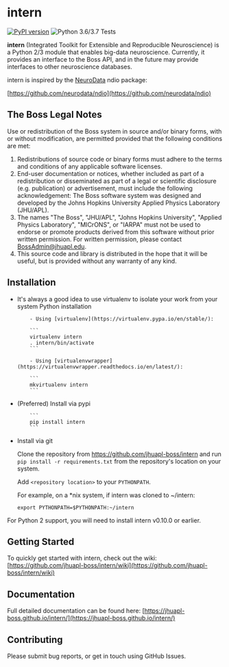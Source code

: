 # intern

[![PyPI version](https://badge.fury.io/py/intern.svg)](https://badge.fury.io/py/intern)
![Python 3.6/3.7 Tests](https://github.com/jhuapl-boss/intern/workflows/Test%20Python%20Package/badge.svg?branch=master&event=push)

**intern** (Integrated Toolkit for Extensible and Reproducible Neuroscience) is
a Python 2/3 module that enables big-data neuroscience. Currently, it provides
an interface to the Boss API, and in the future may provide interfaces to other
neuroscience databases.

intern is inspired by the [NeuroData](http://neurodata.io) ndio package:

[https://github.com/neurodata/ndio](https://github.com/neurodata/ndio)

## The Boss Legal Notes

Use or redistribution of the Boss system in source and/or binary forms, with or without modification, are permitted provided that the following conditions are met:

1. Redistributions of source code or binary forms must adhere to the terms and conditions of any applicable software licenses.
2. End-user documentation or notices, whether included as part of a redistribution or disseminated as part of a legal or scientific disclosure (e.g. publication) or advertisement, must include the following acknowledgement: The Boss software system was designed and developed by the Johns Hopkins University Applied Physics Laboratory (JHU/APL).
3. The names "The Boss", "JHU/APL", "Johns Hopkins University", "Applied Physics Laboratory", "MICrONS", or "IARPA" must not be used to endorse or promote products derived from this software without prior written permission. For written permission, please contact BossAdmin@jhuapl.edu.
4. This source code and library is distributed in the hope that it will be useful, but is provided without any warranty of any kind.

## Installation

-   It's always a good idea to use virtualenv to isolate your work from your system Python installation

        	- Using [virtualenv](https://virtualenv.pypa.io/en/stable/):

        	```
        	virtualenv intern
        	. intern/bin/activate
        	```

        	- Using [virtualenvwrapper](https://virtualenvwrapper.readthedocs.io/en/latest/):

        	```
        	mkvirtualenv intern
        	```

-   (Preferred) Install via pypi

        	```
        	pip install intern
        	```

-   Install via git

    Clone the repository from https://github.com/jhuapl-boss/intern and run
    `pip install -r requirements.txt` from the repository's location on your
    system.

    Add `<repository location>` to your `PYTHONPATH`.

    For example, on a \*nix system, if intern was cloned to ~/intern:

    `export PYTHONPATH=$PYTHONPATH:~/intern`

For Python 2 support, you will need to install intern v0.10.0 or earlier.

## Getting Started

To quickly get started with intern, check out the wiki: [https://github.com/jhuapl-boss/intern/wiki](https://github.com/jhuapl-boss/intern/wiki)

## Documentation

Full detailed documentation can be found here: [https://jhuapl-boss.github.io/intern/](https://jhuapl-boss.github.io/intern/)

## Contributing

Please submit bug reports, or get in touch using GitHub Issues.
